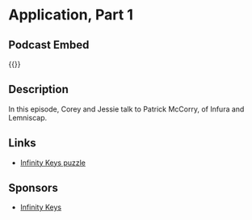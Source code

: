 # Application, Part 1


## Podcast Embed
{{<podcast-embed url="https://embed.sounder.fm/play/493496">}} 

## Description
In this episode, Corey and Jessie talk to Patrick McCorry, of Infura and Lemniscap.

## Links 
- [Infinity Keys puzzle](https://www.infinitykeys.io/puzzle/hio-infra)

## Sponsors
- [Infinity Keys]()

